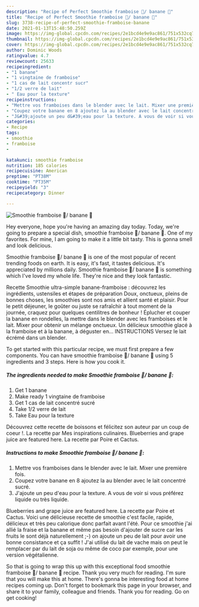 ```yaml
---
description: "Recipe of Perfect Smoothie framboise 🍇/ banane 🍌"
title: "Recipe of Perfect Smoothie framboise 🍇/ banane 🍌"
slug: 3738-recipe-of-perfect-smoothie-framboise-banane
date: 2021-01-13T15:48:50.259Z
image: https://img-global.cpcdn.com/recipes/2e1bcd4e9e9ac861/751x532cq70/smoothie-framboise-🍇-banane-🍌-photo-principale-de-la-recette.jpg
thumbnail: https://img-global.cpcdn.com/recipes/2e1bcd4e9e9ac861/751x532cq70/smoothie-framboise-🍇-banane-🍌-photo-principale-de-la-recette.jpg
cover: https://img-global.cpcdn.com/recipes/2e1bcd4e9e9ac861/751x532cq70/smoothie-framboise-🍇-banane-🍌-photo-principale-de-la-recette.jpg
author: Dominic Woods
ratingvalue: 4.7
reviewcount: 25633
recipeingredient:
- "1 banane"
- "1 vingtaine de framboise"
- "1 cas de lait concentr sucr"
- "1/2 verre de lait"
- " Eau pour la texture"
recipeinstructions:
- "Mettre vos framboises dans le blender avec le lait. Mixer une première fois."
- "Coupez votre banane en 8 ajoutez la au blender avec le lait concentré sucré."
- "J&#39;ajoute un peu d&#39;eau pour la texture. A vous de voir si vous préférez liquide ou très liquide."
categories:
- Recipe
tags:
- smoothie
- framboise
- 

katakunci: smoothie framboise  
nutrition: 185 calories
recipecuisine: American
preptime: "PT38M"
cooktime: "PT35M"
recipeyield: "3"
recipecategory: Dinner

---
```



![Smoothie framboise 🍇/ banane 🍌](https://img-global.cpcdn.com/recipes/2e1bcd4e9e9ac861/751x532cq70/smoothie-framboise-🍇-banane-🍌-photo-principale-de-la-recette.jpg)

Hey everyone, hope you're having an amazing day today. Today, we're going to prepare a special dish, smoothie framboise 🍇/ banane 🍌. One of my favorites. For mine, I am going to make it a little bit tasty. This is gonna smell and look delicious.

Smoothie framboise 🍇/ banane 🍌 is one of the most popular of recent trending foods on earth. It is easy, it's fast, it tastes delicious. It's appreciated by millions daily. Smoothie framboise 🍇/ banane 🍌 is something which I've loved my whole life. They're nice and they look fantastic.

Recette Smoothie ultra-simple banane-framboise : découvrez les ingrédients, ustensiles et étapes de préparation Doux, onctueux, pleins de bonnes choses, les smoothies sont nos amis et allient santé et plaisir. Pour le petit déjeuner, le goûter ou juste se rafraîchir à tout moment de la journée, craquez pour quelques centilitres de bonheur ! Éplucher et couper la banane en rondelles, la mettre dans le blender avec les framboises et le lait. Mixer pour obtenir un mélange onctueux. Un délicieux smoothie glacé à la framboise et à la banane, à déguster en… INSTRUCTIONS Versez le lait écrémé dans un blender.


To get started with this particular recipe, we must first prepare a few components. You can have smoothie framboise 🍇/ banane 🍌 using 5 ingredients and 3 steps. Here is how you cook it.

<!--inarticleads1-->

##### The ingredients needed to make Smoothie framboise 🍇/ banane 🍌:

1. Get 1 banane
1. Make ready 1 vingtaine de framboise
1. Get 1 cas de lait concentré sucré
1. Take 1/2 verre de lait
1. Take  Eau pour la texture


Découvrez cette recette de boissons et félicitez son auteur par un coup de coeur !. La recette par Mes inspirations culinaires. Blueberries and grape juice are featured here. La recette par Poire et Cactus. 

<!--inarticleads2-->

##### Instructions to make Smoothie framboise 🍇/ banane 🍌:

1. Mettre vos framboises dans le blender avec le lait. Mixer une première fois.
1. Coupez votre banane en 8 ajoutez la au blender avec le lait concentré sucré.
1. J&#39;ajoute un peu d&#39;eau pour la texture. A vous de voir si vous préférez liquide ou très liquide.


Blueberries and grape juice are featured here. La recette par Poire et Cactus. Voici une délicieuse recette de smoothie c&#39;est facile, rapide, délicieux et très peu calorique donc parfait avant l&#39;été. Pour ce smoothie j&#39;ai allié la fraise et la banane et même pas besoin d&#39;ajouter de sucre car les fruits le sont déjà naturellement ;-) on ajoute un peu de lait pour avoir une bonne consistance et ça suffit ! J&#39;ai utilisé du lait de vache mais on peut le remplacer par du lait de soja ou même de coco par exemple, pour une version végétalienne. 

So that is going to wrap this up with this exceptional food smoothie framboise 🍇/ banane 🍌 recipe. Thank you very much for reading. I'm sure that you will make this at home. There's gonna be interesting food at home recipes coming up. Don't forget to bookmark this page in your browser, and share it to your family, colleague and friends. Thank you for reading. Go on get cooking!
